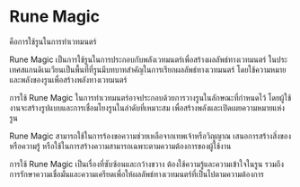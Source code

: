 # Rune Magic 
คือการใช้รูนในการทำเวทมนตร์

Rune Magic เป็นการใช้รูนในการประกอบกับพลังเวทมนตร์เพื่อสร้างผลลัพธ์ทางเวทมนตร์ ในประเทศสแกนดิเนเวียนเป็นพื้นที่ที่รูนมีบทบาทสำคัญในการเรียกผลลัพธ์ทางเวทมนตร์ โดยใช้ความหมายและพลังของรูนเพื่อสร้างพลังทางเวทมนตร์

การใช้ Rune Magic ในการทำเวทมนตร์อาจประกอบด้วยการวางรูนในลักษณะที่กำหนดไว้ โดยผู้ใช้งานจะสร้างรูปแบบและการเชื่อมโยงรูนในลำดับที่เหมาะสม เพื่อสร้างพลังและเปิดเผยความหมายแห่งรูน

Rune Magic สามารถใช้ในการร้องขอความช่วยเหลือจากเทพเจ้าหรือวิญญาณ เสนอการสร้างสิ่งของหรือความรู้ หรือใช้ในการสร้างความสามารถเฉพาะตามความต้องการของผู้ใช้งาน

การใช้ Rune Magic เป็นเรื่องที่ซับซ้อนและกว้างขวาง ต้องใช้ความรู้และความเข้าใจในรูน รวมถึงการรักษาความเชื่อมั่นและความเครียดเพื่อให้ผลลัพธ์ทางเวทมนตร์ที่เป็นไปตามความต้องการ

